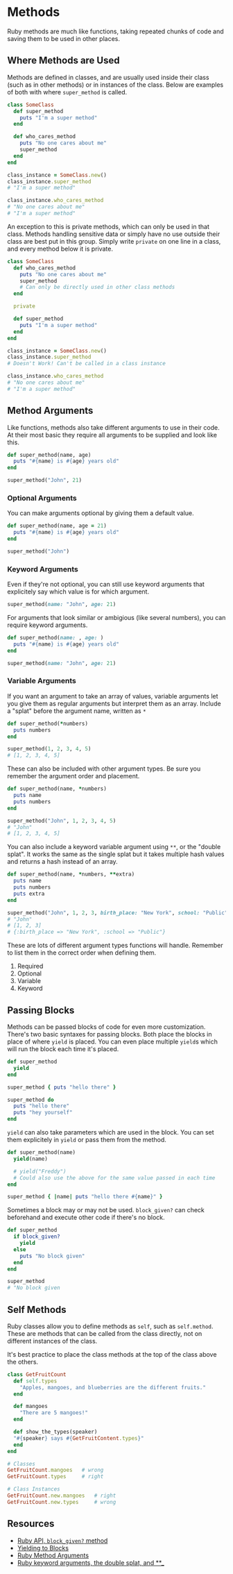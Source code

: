 # Methods

Ruby methods are much like functions, taking repeated chunks of code and saving them to be used in other places.

## Where Methods are Used

Methods are defined in classes, and are usually used inside their class (such as in other methods) or in instances of the class. Below are examples of both with where `super_method` is called.

```ruby
class SomeClass
  def super_method
    puts "I'm a super method"
  end

  def who_cares_method
    puts "No one cares about me"
    super_method
  end
end

class_instance = SomeClass.new()
class_instance.super_method
# "I'm a super method"

class_instance.who_cares_method
# "No one cares about me"
# "I'm a super method"
```

An exception to this is private methods, which can only be used in that class. Methods handling sensitive data or simply have no use outside their class are best put in this group. Simply write `private` on one line in a class, and every method below it is private.

```ruby
class SomeClass
  def who_cares_method
    puts "No one cares about me"
    super_method
    # Can only be directly used in other class methods
  end

  private

  def super_method
    puts "I'm a super method"
  end
end

class_instance = SomeClass.new()
class_instance.super_method
# Doesn't Work! Can't be called in a class instance

class_instance.who_cares_method
# "No one cares about me"
# "I'm a super method"
```

## Method Arguments

Like functions, methods also take different arguments to use in their code. At their most basic they require all arguments to be supplied and look like this.

```ruby
def super_method(name, age)
  puts "#{name} is #{age} years old"
end

super_method("John", 21)
```

### Optional Arguments

You can make arguments optional by giving them a default value.

```ruby
def super_method(name, age = 21)
  puts "#{name} is #{age} years old"
end

super_method("John")
```

### Keyword Arguments

Even if they're not optional, you can still use keyword arguments that explicitely say which value is for which argument.

```ruby
super_method(name: "John", age: 21)
```

For arguments that look similar or ambigious (like several numbers), you can require keyword arguments.

```ruby
def super_method(name: , age: )
  puts "#{name} is #{age} years old"
end

super_method(name: "John", age: 21)
```

### Variable Arguments

If you want an argument to take an array of values, variable arguments let you give them as regular arguments but interpret them as an array. Include a "splat" before the argument name, written as `*`

```ruby
def super_method(*numbers)
  puts numbers
end

super_method(1, 2, 3, 4, 5)
# [1, 2, 3, 4, 5]
```

These can also be included with other argument types. Be sure you remember the argument order and placement.

```ruby
def super_method(name, *numbers)
  puts name
  puts numbers
end

super_method("John", 1, 2, 3, 4, 5)
# "John"
# [1, 2, 3, 4, 5]
```

You can also include a keyword variable argument using `**`, or the "double splat". It works the same as the single splat but it takes multiple hash values and returns a hash instead of an array.

```ruby
def super_method(name, *numbers, **extra)
  puts name
  puts numbers
  puts extra
end

super_method("John", 1, 2, 3, birth_place: "New York", school: "Public")
# "John"
# [1, 2, 3]
# {:birth_place => "New York", :school => "Public"}
```

These are lots of different argument types functions will handle. Remember to list them in the correct order when defining them.

1. Required
2. Optional
3. Variable
4. Keyword

## Passing Blocks

Methods can be passed blocks of code for even more customization. There's two basic syntaxes for passing blocks. Both place the blocks in place of where `yield` is placed. You can even place multiple `yield`s which will run the block each time it's placed.

```ruby
def super_method
  yield
end

super_method { puts "hello there" }

super_method do
  puts "hello there"
  puts "hey yourself"
end
```

`yield` can also take parameters which are used in the block. You can set them explicitely in `yield` or pass them from the method.

```ruby
def super_method(name)
  yield(name)

  # yield("Freddy")
  # Could also use the above for the same value passed in each time
end

super_method { |name| puts "hello there #{name}" }
```

Sometimes a block may or may not be used. `block_given?` can check beforehand and execute other code if there's no block.

```ruby
def super_method
  if block_given?
    yield
  else
    puts "No block given"
  end
end

super_method
# "No block given
```

## Self Methods

Ruby classes allow you to define methods as `self`, such as `self.method`. These are methods that can be called from the class directly, not on different instances of the class.

It's best practice to place the class methods at the top of the class above the others.

```ruby
class GetFruitCount
  def self.types
    "Apples, mangoes, and blueberries are the different fruits."
  end

  def mangoes
    "There are 5 mangoes!"
  end

  def show_the_types(speaker)
  "#{speaker} says #{GetFruitContent.types}"
  end
end
```

```ruby
# Classes
GetFruitCount.mangoes   # wrong
GetFruitCount.types     # right

# Class Instances
GetFruitCount.new.mangoes   # right
GetFruitCount.new.types     # wrong
```

## Resources

* [Ruby API, `block_given?` method](https://apidock.com/ruby/Kernel/block_given%3F)
* [Yielding to Blocks](https://rubymonk.com/learning/books/4-ruby-primer-ascent/chapters/18-blocks/lessons/54-yield)
* [Ruby Method Arguments](https://www.rubyguides.com/2018/06/rubys-method-arguments/)
* [Ruby keyword arguments, the double splat, and **_](https://flushentitypacket.github.io/ruby/2015/03/31/ruby-keyword-arguments-the-double-splat-and-starsnake.html)
